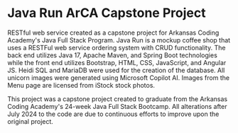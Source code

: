 # Java Run ArCA Capstone Project
RESTful web service created as a capstone project for  Arkansas Coding Academy's Java Full Stack Program. 
Java Run is a mockup coffee shop that uses a RESTFul web service ordering system with CRUD functionality. The back end utilizes Java 17, Apache Maven, and Spring Boot technologies while the front end utilizes Bootstrap, HTML, CSS, JavaScript, and Angular JS. Heidi SQL and MariaDB were used for the creation of the database. All unicorn images were generated using Microsoft Copilot AI. Images from the Menu page are licensed from iStock stock photos.

This project was a capstone project created to graduate from the Arkansas Coding Academy's 24-week Java Full Stack Bootcamp. All alterations after July 2024 to the code are due to continuous efforts to improve upon the original project.


